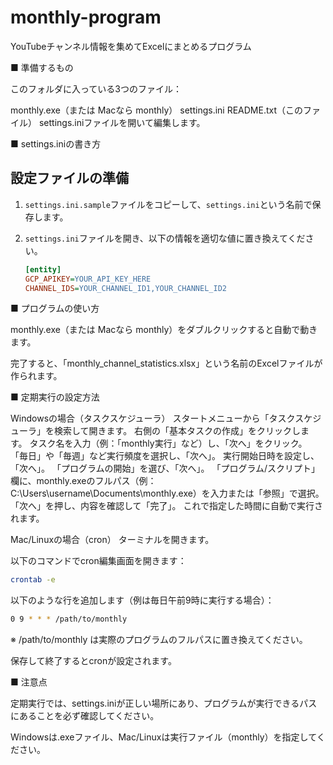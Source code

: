 # monthly-program
YouTubeチャンネル情報を集めてExcelにまとめるプログラム

■ 準備するもの

このフォルダに入っている3つのファイル：

monthly.exe（または Macなら monthly）
settings.ini
README.txt（このファイル）
settings.iniファイルを開いて編集します。

■ settings.iniの書き方

## 設定ファイルの準備

1. `settings.ini.sample`ファイルをコピーして、`settings.ini`という名前で保存します。
2. `settings.ini`ファイルを開き、以下の情報を適切な値に置き換えてください。

   ```ini
   [entity]
   GCP_APIKEY=YOUR_API_KEY_HERE
   CHANNEL_IDS=YOUR_CHANNEL_ID1,YOUR_CHANNEL_ID2

■ プログラムの使い方

monthly.exe（または Macなら monthly）をダブルクリックすると自動で動きます。

完了すると、「monthly_channel_statistics.xlsx」という名前のExcelファイルが作られます。

■ 定期実行の設定方法

Windowsの場合（タスクスケジューラ）
スタートメニューから「タスクスケジューラ」を検索して開きます。
右側の「基本タスクの作成」をクリックします。
タスク名を入力（例：「monthly実行」など）し、「次へ」をクリック。
「毎日」や「毎週」など実行頻度を選択し、「次へ」。
実行開始日時を設定し、「次へ」。
「プログラムの開始」を選び、「次へ」。
「プログラム/スクリプト」欄に、monthly.exeのフルパス（例：C:\Users\username\Documents\monthly.exe）を入力または「参照」で選択。
「次へ」を押し、内容を確認して「完了」。
これで指定した時間に自動で実行されます。

Mac/Linuxの場合（cron）
ターミナルを開きます。

以下のコマンドでcron編集画面を開きます：

```bash
crontab -e
```

以下のような行を追加します（例は毎日午前9時に実行する場合）：

```bash
0 9 * * * /path/to/monthly
```

※ /path/to/monthly は実際のプログラムのフルパスに置き換えてください。

保存して終了するとcronが設定されます。

■ 注意点

定期実行では、settings.iniが正しい場所にあり、プログラムが実行できるパスにあることを必ず確認してください。

Windowsは.exeファイル、Mac/Linuxは実行ファイル（monthly）を指定してください。
